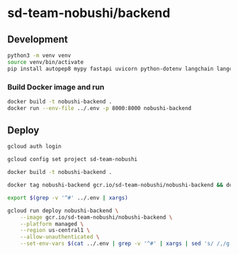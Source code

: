 # sd-team-nobushi/backend

## Development

```sh
python3 -m venv venv
source venv/bin/activate
pip install autopep8 mypy fastapi uvicorn python-dotenv langchain langchain_google_genai "langserve[all]"
```

### Build Docker image and run

```sh
docker build -t nobushi-backend .
docker run --env-file ../.env -p 8000:8000 nobushi-backend
```

## Deploy

```sh
gcloud auth login
```

```sh
gcloud config set project sd-team-nobushi
```

```sh
docker build -t nobushi-backend .
```

```sh
docker tag nobushi-backend gcr.io/sd-team-nobushi/nobushi-backend && docker push gcr.io/sd-team-nobushi/nobushi-backend
```

```sh
export $(grep -v '^#' ../.env | xargs)

gcloud run deploy nobushi-backend \
    --image gcr.io/sd-team-nobushi/nobushi-backend \
    --platform managed \
    --region us-central1 \
    --allow-unauthenticated \
    --set-env-vars $(cat ../.env | grep -v '^#' | xargs | sed 's/ /,/g')
```
